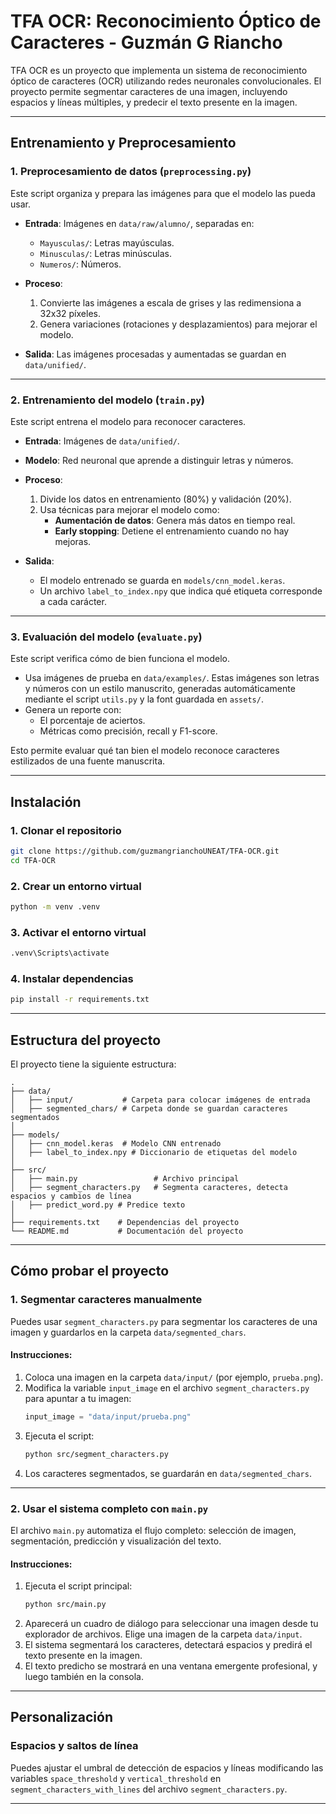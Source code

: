 # **TFA OCR: Reconocimiento Óptico de Caracteres - Guzmán G Riancho**

TFA OCR es un proyecto que implementa un sistema de reconocimiento óptico de caracteres (OCR) utilizando redes neuronales convolucionales. El proyecto permite segmentar caracteres de una imagen, incluyendo espacios y líneas múltiples, y predecir el texto presente en la imagen.

---

## **Entrenamiento y Preprocesamiento**

### **1. Preprocesamiento de datos (`preprocessing.py`)**

Este script organiza y prepara las imágenes para que el modelo las pueda usar.

- **Entrada**: Imágenes en `data/raw/alumno/`, separadas en:

  - `Mayusculas/`: Letras mayúsculas.
  - `Minusculas/`: Letras minúsculas.
  - `Numeros/`: Números.

- **Proceso**:

  1. Convierte las imágenes a escala de grises y las redimensiona a 32x32 píxeles.
  2. Genera variaciones (rotaciones y desplazamientos) para mejorar el modelo.

- **Salida**: Las imágenes procesadas y aumentadas se guardan en `data/unified/`.

---

### **2. Entrenamiento del modelo (`train.py`)**

Este script entrena el modelo para reconocer caracteres.

- **Entrada**: Imágenes de `data/unified/`.
- **Modelo**: Red neuronal que aprende a distinguir letras y números.
- **Proceso**:

  1. Divide los datos en entrenamiento (80%) y validación (20%).
  2. Usa técnicas para mejorar el modelo como:
     - **Aumentación de datos**: Genera más datos en tiempo real.
     - **Early stopping**: Detiene el entrenamiento cuando no hay mejoras.

- **Salida**:
  - El modelo entrenado se guarda en `models/cnn_model.keras`.
  - Un archivo `label_to_index.npy` que indica qué etiqueta corresponde a cada carácter.

---

### **3. Evaluación del modelo (`evaluate.py`)**

Este script verifica cómo de bien funciona el modelo.

- Usa imágenes de prueba en `data/examples/`. Estas imágenes son letras y números con un estilo manuscrito, generadas automáticamente mediante el script `utils.py` y la font guardada en `assets/`.
- Genera un reporte con:
  - El porcentaje de aciertos.
  - Métricas como precisión, recall y F1-score.

Esto permite evaluar qué tan bien el modelo reconoce caracteres estilizados de una fuente manuscrita.

---

## **Instalación**

### 1. Clonar el repositorio

```bash
git clone https://github.com/guzmangrianchoUNEAT/TFA-OCR.git
cd TFA-OCR
```

### 2. Crear un entorno virtual

```bash
python -m venv .venv
```

### 3. Activar el entorno virtual

```bash
.venv\Scripts\activate
```

### 4. Instalar dependencias

```bash
pip install -r requirements.txt
```

---

## **Estructura del proyecto**

El proyecto tiene la siguiente estructura:

```
.
├── data/
│   ├── input/           # Carpeta para colocar imágenes de entrada
│   ├── segmented_chars/ # Carpeta donde se guardan caracteres segmentados
│
├── models/
│   ├── cnn_model.keras  # Modelo CNN entrenado
│   ├── label_to_index.npy # Diccionario de etiquetas del modelo
│
├── src/
│   ├── main.py                 # Archivo principal
│   ├── segment_characters.py   # Segmenta caracteres, detecta espacios y cambios de línea
│   ├── predict_word.py # Predice texto
│
├── requirements.txt    # Dependencias del proyecto
└── README.md           # Documentación del proyecto
```

---

## **Cómo probar el proyecto**

### **1. Segmentar caracteres manualmente**

Puedes usar `segment_characters.py` para segmentar los caracteres de una imagen y guardarlos en la carpeta `data/segmented_chars`.

#### **Instrucciones**:

1. Coloca una imagen en la carpeta `data/input/` (por ejemplo, `prueba.png`).
2. Modifica la variable `input_image` en el archivo `segment_characters.py` para apuntar a tu imagen:
   ```python
   input_image = "data/input/prueba.png"
   ```
3. Ejecuta el script:
   ```bash
   python src/segment_characters.py
   ```
4. Los caracteres segmentados, se guardarán en `data/segmented_chars`.

---

### **2. Usar el sistema completo con `main.py`**

El archivo `main.py` automatiza el flujo completo: selección de imagen, segmentación, predicción y visualización del texto.

#### **Instrucciones**:

1. Ejecuta el script principal:
   ```bash
   python src/main.py
   ```
2. Aparecerá un cuadro de diálogo para seleccionar una imagen desde tu explorador de archivos. Elige una imagen de la carpeta `data/input`.
3. El sistema segmentará los caracteres, detectará espacios y predirá el texto presente en la imagen.
4. El texto predicho se mostrará en una ventana emergente profesional, y luego también en la consola.

---

## **Personalización**

### Espacios y saltos de línea

Puedes ajustar el umbral de detección de espacios y líneas modificando las variables `space_threshold` y `vertical_threshold` en `segment_characters_with_lines` del archivo `segment_characters.py`.

---
